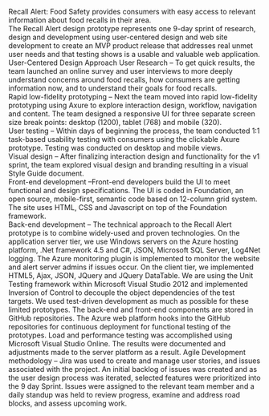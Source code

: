 Recall Alert: Food Safety provides consumers with easy access to relevant information about food recalls in their area.  
The Recall Alert design prototype represents one 9-day sprint of research, design and development using user-centered design and web site development  to create an MVP product release that addresses real unmet user needs and that testing shows is a usable and valuable web application.           
User-Centered Design Approach
User Research – To get quick results, the team launched an online survey and user interviews to more deeply understand concerns around food recalls, how consumers are getting information now, and to understand their goals for food recalls.    
Rapid low-fidelity prototyping – Next the team moved into rapid low-fidelity prototyping using Axure to explore interaction design, workflow, navigation and content.  The team designed a responsive UI for three separate screen size break points: desktop (1200), tablet (768) and mobile (320).  
User testing – Within days of beginning the process, the team conducted 1:1 task-based usability testing with consumers using the clickable Axure prototype. Testing was conducted on desktop and mobile views.  
Visual design – After finalizing interaction design and functionality for the v1 sprint, the team explored visual design and branding resulting in a visual Style Guide document.   
Front-end development –Front-end developers build the UI to meet functional and design specifications.   The UI is coded in Foundation, an open source, mobile-first, semantic code based on 12-column grid system.  The site uses HTML, CSS and Javascript on top of the Foundation framework.         
Back-end development – The technical approach to the Recall Alert prototype is to combine widely-used and proven technologies.  On the application server tier, we use Windows servers on the Azure hosting platform, .Net framework 4.5 and C#, JSON, Microsoft SQL Server, Log4Net logging.  The Azure monitoring plugin is implemented to monitor the website and alert server admins if issues occur. On the client tier, we implemented HTML5, Ajax, JSON, JQuery and JQuery DataTable.  We are using the Unit Testing framework within Microsoft Visual Studio 2012 and implemented Inversion of Control to decouple the object dependencies of the test targets. 
We used test-driven development as much as possible for these limited prototypes. The back-end and front-end components are stored in GitHub repositories.  The Azure web platform hooks into the GitHub repositories for continuous deployment for functional testing of the prototypes.
Load and performance testing was accomplished using Microsoft Visual Studio Online.  The results were documented and adjustments made to the server platform as a result.
Agile Development methodology – Jira was used to create and manage user stories, and issues associated with the project.  An initial backlog of issues was created and as the user design process was iterated,  selected features were prioritized into the 9 day Sprint.  Issues were assigned to the relevant team member and a daily standup was held to review progress, examine and address road blocks, and assess upcoming work.

